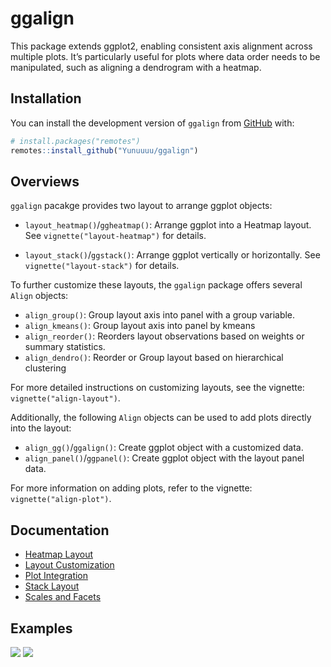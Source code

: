 
<!-- README.md is generated from README.Rmd. Please edit that file -->

# ggalign

This package extends ggplot2, enabling consistent axis alignment across
multiple plots. It’s particularly useful for plots where data order
needs to be manipulated, such as aligning a dendrogram with a heatmap.

## Installation

You can install the development version of `ggalign` from
[GitHub](https://github.com/) with:

``` r
# install.packages("remotes")
remotes::install_github("Yunuuuu/ggalign")
```

## Overviews

`ggalign` pacakge provides two layout to arrange ggplot objects:

- `layout_heatmap()`/`ggheatmap()`: Arrange ggplot into a Heatmap
  layout. See `vignette("layout-heatmap")` for details.

- `layout_stack()`/`ggstack()`: Arrange ggplot vertically or
  horizontally. See `vignette("layout-stack")` for details.

To further customize these layouts, the `ggalign` package offers several
`Align` objects:

- `align_group()`: Group layout axis into panel with a group variable.
- `align_kmeans()`: Group layout axis into panel by kmeans
- `align_reorder()`: Reorders layout observations based on weights or
  summary statistics.
- `align_dendro()`: Reorder or Group layout based on hierarchical
  clustering

For more detailed instructions on customizing layouts, see the vignette:
`vignette("align-layout")`.

Additionally, the following `Align` objects can be used to add plots
directly into the layout:

- `align_gg()`/`ggalign()`: Create ggplot object with a customized data.
- `align_panel()`/`ggpanel()`: Create ggplot object with the layout
  panel data.

For more information on adding plots, refer to the vignette:
`vignette("align-plot")`.

## Documentation

- [Heatmap
  Layout](https://yunuuuu.github.io/ggalign/articles/layout-heatmap.html)
- [Layout
  Customization](https://yunuuuu.github.io/ggalign/articles/align-layout.html)
- [Plot
  Integration](https://yunuuuu.github.io/ggalign/articles/align-plot.html)
- [Stack
  Layout](https://yunuuuu.github.io/ggalign/articles/layout-stack.html)
- [Scales and
  Facets](https://yunuuuu.github.io/ggalign/articles/scales-and-facets.html)

## Examples

![](https://yunuuuu.github.io/ggalign/articles/more-examples_files/figure-html/unnamed-chunk-3-1.png)
![](https://yunuuuu.github.io/ggalign/articles/more-examples_files/figure-html/unnamed-chunk-2-1.png)
